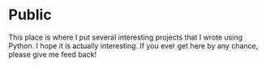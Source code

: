 # Public
This place is where I put several interesting projects that I wrote using Python. I hope it is actually interesting. 
If you ever get here by any chance, please give me feed back!
